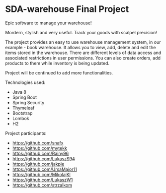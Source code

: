 # SDA-warehouse Final Project

Epic software to manage your warehouse!

Mordern, stylish and very useful. Track your goods with scalpel precision!

The project provides an easy to use warehouse management system, in our example - book warehouse. It allows you to view, add, delete and edit the items stored in the warehouse.
There are different levels of data access and associated restrictions in user permissions. You can also create orders, add products to them while inventory is being updated.

Project will be continued to add more functionalities.

Technologies used:
- Java 8
- Spring Boot
- Spring Security
- Thymeleaf
- Bootstrap
- Lombok
- H2

Project participants:
 - https://github.com/snafx
 - https://github.com/mytekk
 - https://github.com/Rainy96
 - https://github.com/LukaszS94
 - https://github.com/jakpie
 - https://github.com/UrsaMajor11
 - https://github.com/MikolajKl
 - https://github.com/LukaszW1
 - https://github.com/strzalkom
